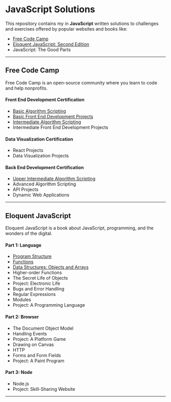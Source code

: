 # JavaScript Solutions

This repository contains my in **JavaScript** written solutions to challenges and exercises offered by popular websites and books like:

* [Free Code Camp](http://freecodecamp.com/)
* [Eloquent JavaScript: Second Edition](http://eloquentjavascript.net/)
* JavaScript: The Good Parts

***

## Free Code Camp

Free Code Camp is an open-source community where you learn to code and help nonprofits.

#### Front End Development Certification

* [Basic Algorithm Scripting](https://github.com/bomholt/JavaScript_solutions/tree/master/fcc-01-front-end-development/fcc-07-basic-algorithm-scripting)
* [Basic Front End Development Projects](https://github.com/bomholt/JavaScript_solutions/tree/master/fcc-01-front-end-development/fcc-08-basic-front-end-development-projects)
* [Intermediate Algorithm Scripting](https://github.com/bomholt/JavaScript_solutions/tree/master/fcc-01-front-end-development/fcc-09-intermediate-algorithm-scripting)
* Intermediate Front End Development Projects

#### Data Visualization Certification

* React Projects
* Data Visualization Projects

#### Back End Development Certification

* [Upper Intermediate Algorithm Scripting](https://github.com/bomholt/JavaScript_solutions/tree/master/fcc-03-back-end-development/fcc-01-upper-intermediate-algorithm-scripting)
* Advanced Algorithm Scripting
* API Projects
* Dynamic Web Applications

***

## Eloquent JavaScript

Eloquent JavaScript is a book about JavaScript, programming, and the wonders of the digital. 

#### Part 1: Language

* [Program Structure](https://github.com/bomholt/JavaScript_solutions/tree/master/ejs-01-language/ejs-02-program-structure)
* [Functions](https://github.com/bomholt/JavaScript_solutions/tree/master/ejs-01-language/ejs-03-functions)
* [Data Structures: Objects and Arrays](https://github.com/bomholt/JavaScript_solutions/tree/master/ejs-01-language/ejs-04-data-structures-objects-and-arrays)
* Higher-order Functions
* The Secret Life of Objects
* Project: Electronic Life
* Bugs and Error Handling
* Regular Expressions
* Modules
* Project: A Programming Language

#### Part 2: Browser

* The Document Object Model
* Handling Events
* Project: A Platform Game
* Drawing on Canvas
* HTTP
* Forms and Form Fields
* Project: A Paint Program

#### Part 3: Node

* Node.js
* Project: Skill-Sharing Website

***
